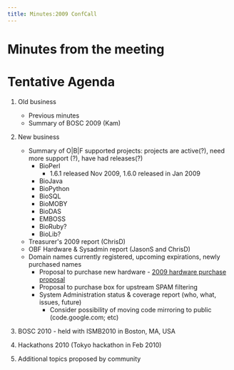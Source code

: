 ```yaml
---
title: Minutes:2009 ConfCall
---
```


Minutes from the meeting
========================

Tentative Agenda
================

1.  Old business
    -   Previous minutes
    -   Summary of BOSC 2009 (Kam)

2.  New business
    -   Summary of O|B|F supported projects: projects are active(?),
        need more support (?), have had releases(?)
        -   BioPerl
            -   1.6.1 released Nov 2009, 1.6.0 released in Jan 2009
        -   BioJava
        -   BioPython
        -   BioSQL
        -   BioMOBY
        -   BioDAS
        -   EMBOSS
        -   BioRuby?
        -   BioLib?
    -   Treasurer's 2009 report (ChrisD)
    -   OBF Hardware & Sysadmin report (JasonS and ChrisD)
    -   Domain names currently registered, upcoming expirations, newly
        purchased names
        -   Proposal to purchase new hardware - [2009 hardware purchase
            proposal](2009_hardware_purchase_proposal "wikilink")
        -   Proposal to purchase box for upstream SPAM filtering
        -   System Administration status & coverage report (who, what,
            issues, future)
            -   Consider possibility of moving code mirroring to public
                (code.google.com; etc)

3.  BOSC 2010 - held with ISMB2010 in Boston, MA, USA
4.  Hackathons 2010 (Tokyo hackathon in Feb 2010)
5.  Additional topics proposed by community

